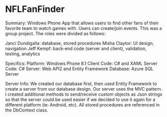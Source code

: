 # NFLFanFinder
Summary:
Windows Phone App that allows users to find other fans of their favorite team to watch games with. Users can create/join events.
This was a group project.  The roles were divided as follows:

Janci Dundigalla: database, stored procedures
Misha Claytor: UI design, navigation
Jeff Kempf: back-end code (server and client), validation, testing, analytics

Specifics:
Platform: Windows Phone 8.1
Client Code: C# and XAML
Server Code: C#
Server: Web API2 and Entity Framework
Database: Azure SQL Server

Server Info: 
We created our database first, then used Entity Framework to create a server from our database design.  Our server uses the MVC pattern.  I created additional methods to send/receive custom objects as Json strings so that the server could be used easier if we decided to use it again for a different platform (ie: Android, etc).  All stored procedures are referenced in the DbContext class.


